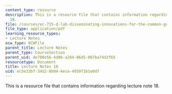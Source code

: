 ```yaml
---
content_type: resource
description: This is a resource file that contains information regarding lecture note
  18.
file: /courses/ec-715-d-lab-disseminating-innovations-for-the-common-good-spring-2007/ec5e33bf34d28b944eca4959f1b1e0d7_MITEC_715S07_notes18.pdf
file_type: application/pdf
learning_resource_types:
- Lecture Notes
ocw_type: OCWFile
parent_title: Lecture Notes
parent_type: CourseSection
parent_uid: de700e56-4d06-a284-06d5-067ba74d2f65
resourcetype: Document
title: Lecture Notes 18
uid: ec5e33bf-34d2-8b94-4eca-4959f1b1e0d7
---
```

This is a resource file that contains information regarding lecture note 18.

